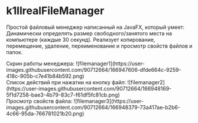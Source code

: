 # k1llrealFileManager
Простой файловый менеджер написанный на JavaFX, который умеет:
Динамически определять размер свободного/занятого места на компьютере (каждые 30 секунд).
Реализует копирование, перемещение, удаление, переименование и просмотр свойств файлов и папок.

<div>Скрин работы менеджера:
![filemanager1](https://user-images.githubusercontent.com/90712664/166947606-dfde664c-9259-418c-905b-c7e41b84b592.png)
  </div>

<div>Список действий при нажатии на кнопку файл:
![filemanager2](https://user-images.githubusercontent.com/90712664/166948169-5f1d7258-bae3-4b79-83c7-f61df5fc81cb.png)
</div>

<div>Просмотр свойств файла:
![filemanager3](https://user-images.githubusercontent.com/90712664/166948379-73a417ae-b2b6-4c66-95da-766781021b20.png)
</div>
